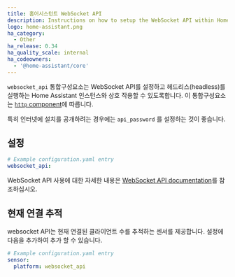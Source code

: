 ```yaml
---
title: 홈어시스턴트 WebSocket API
description: Instructions on how to setup the WebSocket API within Home Assistant.
logo: home-assistant.png
ha_category:
  - Other
ha_release: 0.34
ha_quality_scale: internal
ha_codeowners:
  - '@home-assistant/core'
---
```


`websocket_api` 통합구성요소는 WebSocket API를 설정하고 헤드리스(headless)를 실행하는 Home Assistant 인스턴스와 상호 작용할 수 있도록합니다. 이 통합구성요소는 [`http` component](/integrations/http/)에 따릅니다.

<div class='note warning'>

특히 인터넷에 설치를 공개하려는 경우에는 `api_password` 를 설정하는 것이 좋습니다.

</div>

## 설정

```yaml
# Example configuration.yaml entry
websocket_api:
```

WebSocket API 사용에 대한 자세한 내용은 [WebSocket API documentation](/developers/websocket_api/)를 참조하십시오.

## 현재 연결 추적

websocket API는 현재 연결된 클라이언트 수를 추적하는 센서를 제공합니다. 설정에 다음을 추가하여 추가 할 수 있습니다.

```yaml
# Example configuration.yaml entry
sensor:
  platform: websocket_api
```
